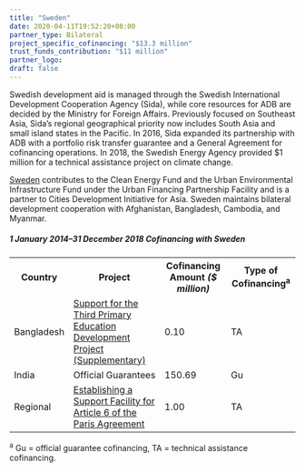```yaml
---
title: "Sweden"
date: 2020-04-11T19:52:20+08:00
partner_type: Bilateral
project_specific_cofinancing: "$13.3 million"
trust_funds_contribution: "$11 million"
partner_logo:
draft: false
---
```


Swedish development aid is managed through the Swedish International Development Cooperation Agency (Sida), while core resources for ADB are decided by the Ministry for Foreign Affairs. Previously focused on Southeast Asia, Sida’s regional geographical priority now includes South Asia and small island states in the Pacific. In 2016, Sida expanded its partnership with ADB with a portfolio risk transfer guarantee and a General Agreement for cofinancing operations. In 2018, the Swedish Energy Agency provided $1 million for a technical assistance project on climate change. 

<a href="https://www.adb.org/publications/sweden-fact-sheet" target="_blank">Sweden</a> contributes to the Clean Energy Fund and the Urban Environmental Infrastructure Fund under the Urban Financing Partnership Facility and is a partner to Cities Development Initiative for Asia. Sweden maintains bilateral development cooperation with Afghanistan, Bangladesh, Cambodia, and Myanmar.

##### _1 January 2014–31 December 2018_ Cofinancing with Sweden

<table class="table">
<tr>
<th>Country</th>
<th>Project</th>
<th>Cofinancing Amount <em>($ million)</em></th>
<th>Type of Cofinancing<sup>a</sup></th>
</tr>
<tr>
<td>Bangladesh</td>
<td><a
href="https://www.adb.org/projects/45317-001/main" target="_blank">Support for the Third Primary Education Development Project (Supplementary)</a></td>
<td>0.10 </td>
<td>TA</td>
</tr>
<tr>
<td>India</td>
<td>Official
Guarantees</td>
<td>150.69 </td>
<td>Gu</td>
</tr>
<tr>
<td>Regional</td>
<td><a
href="https://www.adb.org/projects/50404-001/main" target="_blank">Establishing a Support Facility for Article 6 of the Paris Agreement</a></td>
<td>1.00 </td>
<td>TA</td>
</tr>
</table>

<p class="dr-footnote"><sup>a</sup> Gu = official guarantee cofinancing, TA = technical assistance cofinancing.</p>